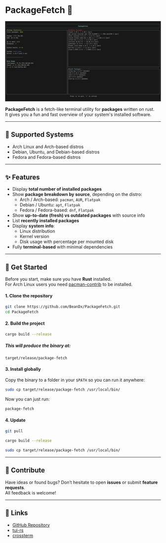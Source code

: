 # PackageFetch 🐧

![PackageFetch Screenshot](./readme_assets/tui_screenshot.png)

**PackageFetch** is a fetch-like terminal utility for **packages** written on rust.  
It gives you a fun and fast overview of your system's installed software.

---

## 🔹 Supported Systems

- Arch Linux and Arch-based distros  
- Debian, Ubuntu, and Debian-based distros  
- Fedora and Fedora-based distros  

---

## ✨ Features

- Display **total number of installed packages**  
- Show **package breakdown by source**, depending on the distro:
  - Arch / Arch-based: `pacman`, `AUR`, `Flatpak`  
  - Debian / Ubuntu: `apt`, `Flatpak`  
  - Fedora / Fedora-based: `dnf`, `Flatpak`
- Show **up-to-date (fresh) vs outdated packages** with source info  
- List **recently installed packages**  
- Display **system info**:
  - Linux distribution  
  - Kernel version  
  - Disk usage with percentage per mounted disk
- Fully **terminal-based** with minimal dependencies  

---

## 🚀 Get Started

Before you start, make sure you have **Rust** installed.  
For Arch Linux users you need [pacman-contrib](https://archlinux.org/packages/extra/x86_64/pacman-contrib/) to be installed.

#### 1. Clone the repository

```bash
git clone https://github.com/BeanDx/PackageFetch.git
cd PackageFetch
```

#### 2. Build the project

```bash
cargo build --release
```

##### This will produce the binary at:

```text
target/release/package-fetch
```

#### 3. Install globally

Copy the binary to a folder in your `$PATH` so you can run it anywhere:

```bash
sudo cp target/release/package-fetch /usr/local/bin/
```

Now you can just run:

```bash
package-fetch
```
#### 4. Update
```bash 
git pull
```

```bash 
cargo build --release
```

```bash 
sudo cp target/release/package-fetch /usr/local/bin/
```

---

## 📝 Contribute

Have ideas or found bugs? Don’t hesitate to open **issues** or submit **feature requests**.  
All feedback is welcome!

---

## 🔗 Links

- [GitHub Repository](https://github.com/BeanDx/PackageFetch)  
- [tui-rs](https://github.com/fdehau/tui-rs)  
- [crossterm](https://github.com/crossterm-rs/crossterm)
